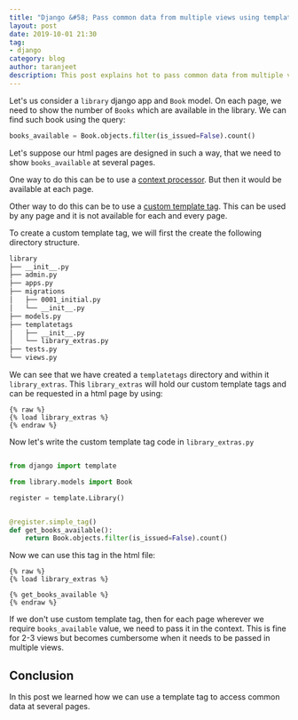 ```yaml
---
title: "Django &#58; Pass common data from multiple views using template tags"
layout: post
date: 2019-10-01 21:30
tag:
- django
category: blog
author: taranjeet
description: This post explains hot to pass common data from multiple views using template tags.
---
```


Let's us consider a `library` django app and `Book` model. On each page, we need to show the number of `Books` which are available in the library. We can find such book using the query:

```python
books_available = Book.objects.filter(is_issued=False).count()
```

Let's suppose our html pages are designed in such a way, that we need to show `books_available` at several pages.

One way to do this can be to use a [context processor](https://docs.djangoproject.com/en/2.2/ref/templates/api/#writing-your-own-context-processors). But then it would be available at each page.

Other way to do this can be to use a [custom template tag](https://docs.djangoproject.com/en/2.2/howto/custom-template-tags). This can be used by any page and it is not available for each and every page.

To create a custom template tag, we will first the create the following directory structure.

```sh
library
├── __init__.py
├── admin.py
├── apps.py
├── migrations
│   ├── 0001_initial.py
│   └── __init__.py
├── models.py
├── templatetags
│   ├── __init__.py
│   └── library_extras.py
├── tests.py
└── views.py
```
We can see that we have created a `templatetags` directory and within it `library_extras`. This `library_extras` will hold our custom template tags and can be requested in a html page by using:

```
{% raw %}
{% load library_extras %}
{% endraw %}
```

Now let's write the custom template tag code in `library_extras.py`

```python

from django import template

from library.models import Book

register = template.Library()


@register.simple_tag()
def get_books_available():
    return Book.objects.filter(is_issued=False).count()
```

Now we can use this tag in the html file:

```
{% raw %}
{% load library_extras %}

{% get_books_available %}
{% endraw %}
```

If we don't use custom template tag, then for each page wherever we require `books_available` value, we need to pass it in the context. This is fine for 2-3 views but becomes cumbersome when it needs to be passed in multiple views.

## Conclusion

In this post we learned how we can use a template tag to access common data at several pages.
